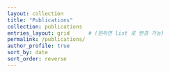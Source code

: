 ```yaml
---
layout: collection
title: "Publications"
collection: publications
entries_layout: grid      # (원하면 list 로 변경 가능)
permalink: /publications/
author_profile: true
sort_by: date
sort_order: reverse
---
```

